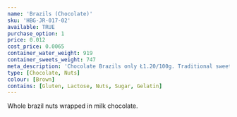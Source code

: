 ```yaml
---
name: 'Brazils (Chocolate)'
sku: 'HBG-JR-017-02'
available: TRUE
purchase_option: 1
price: 0.012
cost_price: 0.0065
container_water_weight: 919
container_sweets_weight: 747
meta_description: 'Chocolate Brazils only Ł1.20/100g. Traditional sweets and more at Humbugs Confectionery Store. Specialists in satisfying your sweet tooth!'
type: [Chocolate, Nuts]
colour: [Brown]
contains: [Gluten, Lactose, Nuts, Sugar, Gelatin]
---
```

Whole brazil nuts wrapped in milk chocolate.